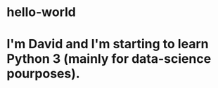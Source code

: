 # hello-world

# I'm David and I'm starting to learn Python 3 (mainly for data-science pourposes).

